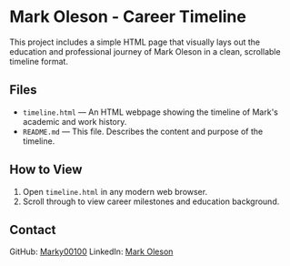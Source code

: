 
# Mark Oleson - Career Timeline

This project includes a simple HTML page that visually lays out the education and professional journey of Mark Oleson in a clean, scrollable timeline format.

## Files

- `timeline.html` — An HTML webpage showing the timeline of Mark's academic and work history.
- `README.md` — This file. Describes the content and purpose of the timeline.

## How to View

1. Open `timeline.html` in any modern web browser.
2. Scroll through to view career milestones and education background.

## Contact

GitHub: [Marky00100](https://github.com/Marky00100)
LinkedIn: [Mark Oleson](https://www.linkedin.com/in/mark-oleson-38b661161/)
